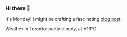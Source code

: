 ### Hi there :wave:

It's Monday! I might be crafting a fascinating [blog post](https://benjaminwuethrich.dev).

Weather in Toronto: partly cloudy, at +16°C.

